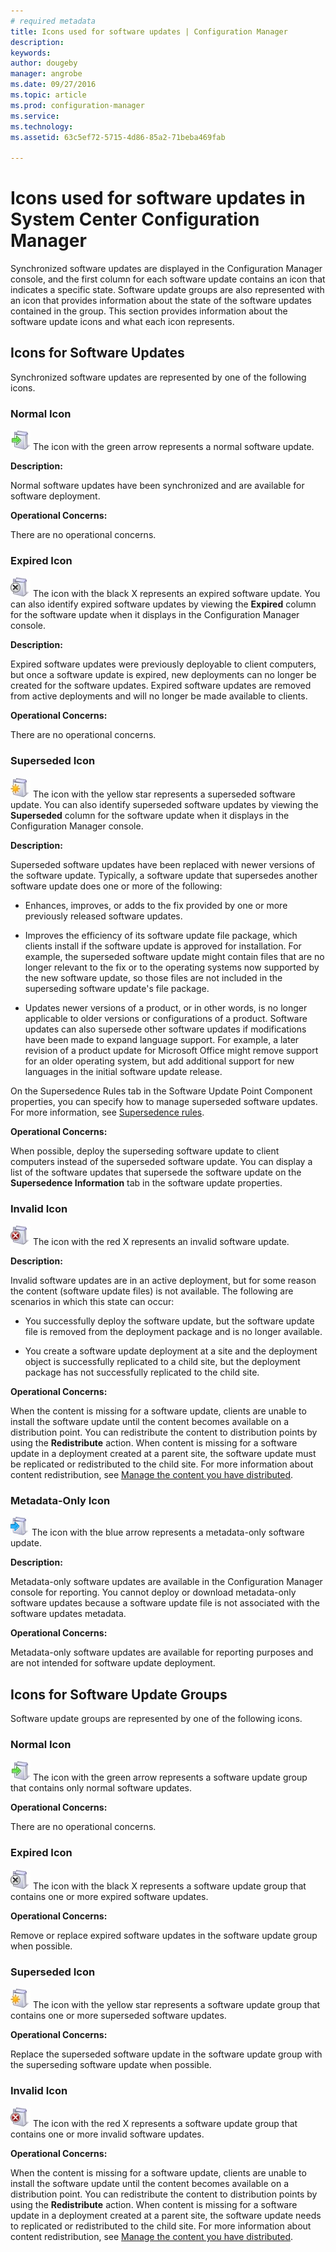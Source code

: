 ```yaml
---
# required metadata
title: Icons used for software updates | Configuration Manager
description:
keywords:
author: dougeby
manager: angrobe
ms.date: 09/27/2016
ms.topic: article
ms.prod: configuration-manager
ms.service:
ms.technology:
ms.assetid: 63c5ef72-5715-4d86-85a2-71beba469fab

---
```

# Icons used for software updates in System Center Configuration Manager
Synchronized software updates are displayed in the Configuration Manager console, and the first column for each software update contains an icon that indicates a specific state. Software update groups are also represented with an icon that provides information about the state of the software updates contained in the group. This section provides information about the software update icons and what each icon represents.  

## Icons for Software Updates  
 Synchronized software updates are represented by one of the following icons.  

### Normal Icon  
 ![icon](../media/Normal.jpg "Normal icon") The icon with the green arrow represents a normal software update.  

 **Description:**  

 Normal software updates have been synchronized and are available for software deployment.  

 **Operational Concerns:**  

 There are no operational concerns.  

### Expired Icon  
 ![icon](../media/Expired.jpg "Expired icon") The icon with the black X represents an expired software update. You can also identify expired software updates by viewing the **Expired** column for the software update when it displays in the Configuration Manager console.  

 **Description:**  

 Expired software updates were previously deployable to client computers, but once a software update is expired, new deployments can no longer be created for the software updates. Expired software updates are removed from active deployments and will no longer be made available to clients.  

 **Operational Concerns:**  

 There are no operational concerns.

### Superseded Icon  
 ![icon](../media/Superseded.jpg "Superseded icon") The icon with the yellow star represents a superseded software update. You can also identify superseded software updates by viewing the **Superseded** column for the software update when it displays in the Configuration Manager console.  

 **Description:**  

 Superseded software updates have been replaced with newer versions of the software update. Typically, a software update that supersedes another software update does one or more of the following:  

-   Enhances, improves, or adds to the fix provided by one or more previously released software updates.  

-   Improves the efficiency of its software update file package, which clients install if the software update is approved for installation. For example, the superseded software update might contain files that are no longer relevant to the fix or to the operating systems now supported by the new software update, so those files are not included in the superseding software update's file package.  

-   Updates newer versions of a product, or in other words, is no longer applicable to older versions or configurations of a product. Software updates can also supersede other software updates if modifications have been made to expand language support. For example, a later revision of a product update for Microsoft Office might remove support for an older operating system, but add additional support for new languages in the initial software update release.  

 On the Supersedence Rules tab in the Software Update Point Component properties, you can specify how to manage superseded software updates. For more information, see [Supersedence rules](../plan-design/plan-for-software-updates.md#BKMK_SupersedenceRules).  

 **Operational Concerns:**  

 When possible, deploy the superseding software update to client computers instead of the superseded software update. You can display a list of the software updates that supersede the software update on the **Supersedence Information** tab in the software update properties.  

### Invalid Icon  
 ![icon](../media/Invalid.jpg "Invalid icon") The icon with the red X represents an invalid software update.  

 **Description:**  

 Invalid software updates are in an active deployment, but for some reason the content (software update files) is not available. The following are scenarios in which this state can occur:  

-   You successfully deploy the software update, but the software update file is removed from the deployment package and is no longer available.  

-   You create a software update deployment at a site and the deployment object is successfully replicated to a child site, but the deployment package has not successfully replicated to the child site.  

 **Operational Concerns:**  

 When the content is missing for a software update, clients are unable to install the software update until the content becomes available on a distribution point. You can redistribute the content to distribution points by using the **Redistribute** action. When content is missing for a software update in a deployment created at a parent site, the software update must be replicated or redistributed to the child site. For more information about content redistribution, see [Manage the content you have distributed](../../core/servers/deploy/configure/deploy-and-manage-content.md#bkmk_manage).  

### Metadata-Only Icon
 ![icon](../media/MetadataOnly.png "Metadata-only icon") The icon with the blue arrow represents a metadata-only software update.

 **Description:**  

 Metadata-only software updates are available in the Configuration Manager console for reporting. You cannot deploy or download metadata-only software updates because a software update file is not associated with the software updates metadata.  

 **Operational Concerns:**  

 Metadata-only software updates are available for reporting purposes and are not intended for software update deployment.  

## Icons for Software Update Groups  
 Software update groups are represented by one of the following icons.  

### Normal Icon  
 ![icon](../media/Normal.jpg "Normal icon") The icon with the green arrow represents a software update group that contains only normal software updates.  

 **Operational Concerns:**  

 There are no operational concerns.  

### Expired Icon  
 ![icon](../media/Expired.jpg "Expired icon") The icon with the black X represents a software update group that contains one or more expired software updates.  

 **Operational Concerns:**  

 Remove or replace expired software updates in the software update group when possible.  

### Superseded Icon  
 ![icon](../media/Superseded.jpg "Superseded icon") The icon with the yellow star represents a software update group that contains one or more superseded software updates.  

 **Operational Concerns:**  

 Replace the superseded software update in the software update group with the superseding software update when possible.  

### Invalid Icon  
 ![icon](../media/Invalid.jpg "Invalid icon") The icon with the red X represents a software update group that contains one or more invalid software updates.  

 **Operational Concerns:**  

 When the content is missing for a software update, clients are unable to install the software update until the content becomes available on a distribution point. You can redistribute the content to distribution points by using the **Redistribute** action. When content is missing for a software update in a deployment created at a parent site, the software update needs to replicated or redistributed to the child site. For more information about content redistribution, see [Manage the content you have distributed](../../core/servers/deploy/configure/deploy-and-manage-content.md#bkmk_manage).  
